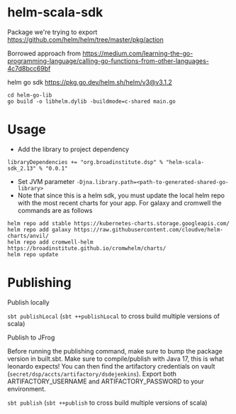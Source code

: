 # helm-scala-sdk

Package we're trying to export https://github.com/helm/helm/tree/master/pkg/action

Borrowed approach from https://medium.com/learning-the-go-programming-language/calling-go-functions-from-other-languages-4c7d8bcc69bf

helm go sdk https://pkg.go.dev/helm.sh/helm/v3@v3.1.2

```
cd helm-go-lib
go build -o libhelm.dylib -buildmode=c-shared main.go
```

# Usage
- Add the library to project dependency
```
libraryDependencies += "org.broadinstitute.dsp" % "helm-scala-sdk_2.13" % "0.0.1"
```

- Set JVM parameter `-Djna.library.path=<path-to-generated-shared-go-library>`
- Note that since this is a helm sdk, you must update the local helm repo with the most recent charts for your app. For galaxy and cromwell the commands are as follows
```
helm repo add stable https://kubernetes-charts.storage.googleapis.com/ 
helm repo add galaxy https://raw.githubusercontent.com/cloudve/helm-charts/anvil/ 
helm repo add cromwell-helm https://broadinstitute.github.io/cromwhelm/charts/
helm repo update
```

# Publishing
Publish locally

`sbt publishLocal` (`sbt ++publishLocal` to cross build multiple versions of scala)

Publish to JFrog

Before running the publishing command, make sure to bump the package version in built.sbt.
Make sure to compile/publish with Java 17, this is what leonardo expects!
You can then find the artifactory credentials on vault (`secret/dsp/accts/artifactory/dsdejenkins`).
Export both ARTIFACTORY_USERNAME and ARTIFACTORY_PASSWORD to your environment.

`sbt publish` (`sbt ++publish` to cross build multiple versions of scala)

